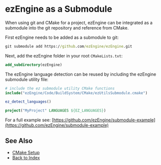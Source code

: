 # ezEngine as a Submodule

When using git and CMake for a project, ezEngine can be integrated as a submodule into the git repository and reference from CMake.

First ezEngine needs to be added as a submodule to git:

```cmd
git submodule add https://github.com/ezEngine/ezEngine.git
```

Next, add the ezEngine folder in your root `CMakeLists.txt`:

```cmake
add_subdirectory(ezEngine)
```

The ezEngine language detection can be reused by including the ezEngine submodule utility file:

```cmake
# include the ez submodule utility CMake functions
include("ezEngine/Code/BuildSystem/CMake/ezUtilsSubmodule.cmake")

ez_detect_languages()

project("MyProject" LANGUAGES ${EZ_LANGUAGES})
```

For a full example see: [https://github.com/ezEngine/submodule-example](https://github.com/ezEngine/submodule-example)

## See Also

* [CMake Setup](cmake-config.md)
* [Back to Index](../index.md)
